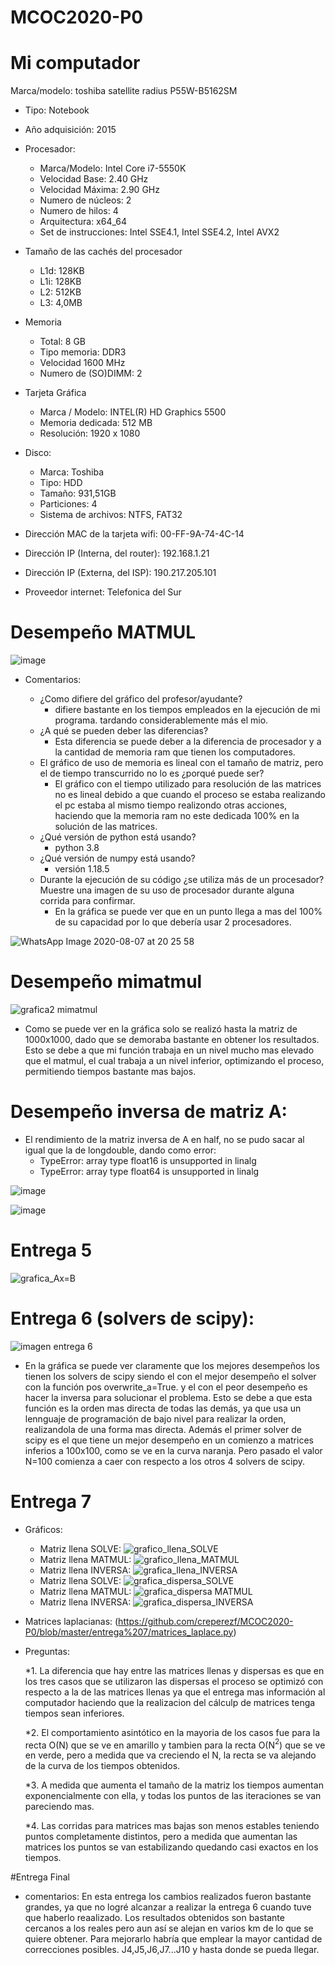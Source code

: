 # MCOC2020-P0

# Mi computador

 Marca/modelo: toshiba satellite radius P55W-B5162SM
* Tipo: Notebook
* Año adquisición: 2015
* Procesador:
  * Marca/Modelo: Intel Core i7-5550K
  * Velocidad Base: 2.40 GHz
  * Velocidad Máxima: 2.90 GHz
  * Numero de núcleos: 2 
  * Numero de hilos: 4
  * Arquitectura: x64_64
  * Set de instrucciones: Intel SSE4.1, Intel SSE4.2, Intel AVX2
* Tamaño de las cachés del procesador
  * L1d: 128KB
  * L1i: 128KB
  * L2: 512KB
  * L3: 4,0MB
* Memoria 
  * Total: 8 GB
  * Tipo memoria: DDR3
  * Velocidad 1600 MHz
  * Numero de (SO)DIMM: 2
* Tarjeta Gráfica
  * Marca / Modelo: INTEL(R) HD Graphics 5500
  * Memoria dedicada: 512 MB
  * Resolución: 1920 x 1080
* Disco: 
  * Marca: Toshiba
  * Tipo: HDD
  * Tamaño: 931,51GB
  * Particiones: 4
  * Sistema de archivos: NTFS, FAT32

* Dirección MAC de la tarjeta wifi:  00-FF-9A-74-4C-14 
* Dirección IP (Interna, del router): 192.168.1.21
* Dirección IP (Externa, del ISP): 190.217.205.101
* Proveedor internet: Telefonica del Sur

# Desempeño MATMUL
 
 ![image](https://user-images.githubusercontent.com/69158551/89689590-b59e3e80-d8d2-11ea-89e7-a76008cb0457.png)

  * Comentarios:
 
    * ¿Como difiere del gráfico del profesor/ayudante?
      * difiere bastante en los tiempos empleados en la ejecución de mi programa. tardando considerablemente más el mio.
    * ¿A qué se pueden deber las diferencias?
      * Esta diferencia se puede deber a la diferencia de procesador y a la cantidad de memoria ram que tienen los computadores.
    * El gráfico de uso de memoria es lineal con el tamaño de matriz, pero el de tiempo transcurrido no lo es ¿porqué puede ser?
      * El gráfico con el tiempo utilizado para resolución de las matrices no es lineal debido a que cuando el proceso se estaba realizando el pc estaba al mismo tiempo realizondo otras acciones, haciendo que la memoria ram no este dedicada 100% en la solución de las matrices.
    * ¿Qué versión de python está usando?
      * python 3.8
    * ¿Qué versión de numpy está usando?
      * versión 1.18.5
    * Durante la ejecución de su código ¿se utiliza más de un procesador? Muestre una imagen de su uso de procesador durante alguna corrida para confirmar. 
      * En la gráfica se puede ver que en un punto llega a mas del 100% de su capacidad por lo que debería usar 2 procesadores.
 
![WhatsApp Image 2020-08-07 at 20 25 58](https://user-images.githubusercontent.com/69158551/89698201-efc90980-d8ed-11ea-899e-514e7952712c.jpeg)
      
# Desempeño mimatmul

![grafica2 mimatmul](https://user-images.githubusercontent.com/69158551/89828612-453c2b00-db27-11ea-9cfb-0dd6fc7377cf.png)
  * Como se puede ver en la gráfica solo se realizó hasta la matriz de 1000x1000, dado que se demoraba bastante en obtener los resultados. Esto se debe a que mi función trabaja en un nivel mucho mas elevado que el matmul, el cual trabaja a un nivel inferior, optimizando el proceso, permitiendo tiempos bastante mas bajos.
  
# Desempeño inversa de matriz A:
  * El rendimiento de la matriz inversa de A en half, no se pudo sacar al igual que la de longdouble, dando como error:  
    * TypeError: array type float16 is unsupported in linalg  
    * TypeError: array type float64 is unsupported in linalg 

![image](https://user-images.githubusercontent.com/69158551/90090683-a95f1a80-dcf2-11ea-9e4d-09310c35f9b6.png)

![image](https://user-images.githubusercontent.com/69158551/90090693-aebc6500-dcf2-11ea-9151-513f6bb2402e.png)

# Entrega 5

![grafica_Ax=B](https://user-images.githubusercontent.com/69158551/90441997-e4bd6880-e0a7-11ea-9c13-28efb409c62e.png)


# Entrega 6 (solvers de scipy):
![imagen entrega 6](https://user-images.githubusercontent.com/69158551/90440977-20efc980-e0a6-11ea-93e7-5e32ab5dc7cb.png)
  * En la gráfica se puede ver claramente que los mejores desempeños los tienen los solvers de scipy siendo el con el mejor desempeño el solver con la función pos overwrite_a=True.
  y el con el peor desempeño es hacer la inversa para solucionar el problema. Esto se debe a que esta función es la orden mas directa de todas las demás, ya que usa un lennguaje de programación de bajo nivel para realizar la orden, realizandola de una forma mas directa.
  Además el primer solver de scipy es el que tiene un mejor desempeño en un comienzo a matrices inferios a 100x100, como se ve en la curva naranja. Pero pasado el valor N=100 comienza a caer con respecto a los otros 4 solvers de scipy.

# Entrega 7
  * Gráficos:
    * Matriz llena SOLVE: ![grafico_llena_SOLVE](https://user-images.githubusercontent.com/69158551/90947122-63e0d280-e401-11ea-845a-fb5c81a918ef.png)
    * Matriz llena MATMUL: ![grafico_llena_MATMUL](https://user-images.githubusercontent.com/69158551/90947125-68a58680-e401-11ea-8b4c-b9452b6298d8.png)
    * Matriz llena INVERSA: ![grafica_llena_INVERSA](https://user-images.githubusercontent.com/69158551/90947128-6c390d80-e401-11ea-8b94-af8ccf7b3f8a.png)
    * Matriz llena SOLVE: ![grafica_dispersa_SOLVE](https://user-images.githubusercontent.com/69158551/90947133-72c78500-e401-11ea-84d7-ed075794ecfd.png)
    * Matriz llena MATMUL: ![grafica_dispersa MATMUL](https://user-images.githubusercontent.com/69158551/90947138-765b0c00-e401-11ea-8696-80c4ca41d22f.png)
    * Matriz llena INVERSA: ![grafica_dispersa_INVERSA](https://user-images.githubusercontent.com/69158551/90947140-7955fc80-e401-11ea-94d1-2e744c1ff8f4.png)
 
 * Matrices laplacianas: (https://github.com/creperezf/MCOC2020-P0/blob/master/entrega%207/matrices_laplace.py)
 
 * Preguntas:
 
   *1. La diferencia que hay entre las matrices llenas y dispersas es que en los tres casos que se utilizaron las dispersas el proceso se optimizó con respecto a la de las matrices llenas ya que el entrega mas información al computador haciendo que la realizacion del cálculp de matrices tenga tiempos sean inferiores.
   
   *2. El comportamiento asintótico en la mayoria de los casos fue para la recta O(N) que se ve en amarillo y tambien para la recta O(N$^2$) que se ve en verde, pero a medida que va creciendo el N, la recta se va alejando de la curva de los tiempos obtenidos.
   
   *3. A medida que aumenta el tamaño de la matriz los tiempos aumentan exponencialmente con ella, y todas los puntos de las iteraciones se van pareciendo mas.
   
   *4. Las corridas para matrices mas bajas son menos estables teniendo puntos completamente distintos, pero a medida que aumentan las matrices los puntos se van estabilizando quedando casi exactos en los tiempos.
   
 
#Entrega Final
  * comentarios:
    En esta entrega los cambios realizados fueron bastante grandes, ya que no logré alcanzar a realizar la entrega 6 cuando tuve que haberlo reaalizado.
    Los resultados obtenidos son bastante cercanos a los reales pero aun así se alejan en varios km de lo que se quiere obtener. Para mejorarlo habría que emplear la mayor cantidad de correcciones posibles. J4,J5,J6,J7...J10 y hasta donde se pueda llegar.
 
    





  
